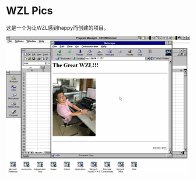 # WZL Pics
这是一个为让WZL感到happy而创建的项目。

<kbd>
	<img src="https://raw.githubusercontent.com/i627/wzlPics/master/2018/Dave.png" />
</kbd>
